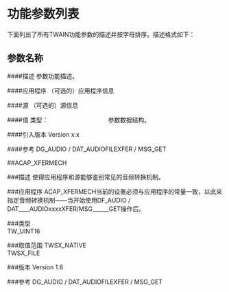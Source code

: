 功能参数列表
==========

下面列出了所有TWAIN功能参数的描述并按字母排序。描述格式如下：

参数名称  
----------
####描述
参数功能描述。

####应用程序
（可选的）应用程序信息

####源
（可选的）源信息

####值
类型：　　　　　　　　　　参数数据结构。  

####引入版本
Version x.x

####参考
DG_AUDIO / DAT_AUDIOFILEXFER / MSG_GET


##ACAP_XFERMECH

###描述
使得应用程序和源能够鉴别常见的音频转换机制。

###应用程序
ACAP_XFERMECH当前的设置必须与应用程序的常量一致，以此来指定音频转换机制——当开始使用DF_AUDIO / DAT____AUDIOxxxxXFER/MSG______GET操作后。

###类型  
TW_UINT16

###取值范围
TWSX_NATIVE  
TWSX_FILE

###版本
Version 1.8  

###参考
DG_AUDIO / DAT_AUDIOFILEXFER / MSG_GET

